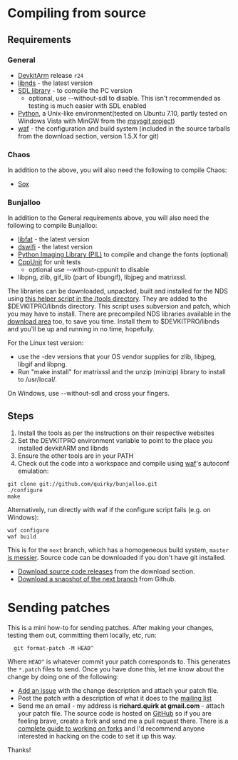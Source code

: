 

# Compiling from source #
## Requirements ##
### General ###
  * [DevkitArm](http://sourceforge.net/project/showfiles.php?group_id=114505&package_id=124207) release `r24`
  * [libnds](http://sourceforge.net/project/showfiles.php?group_id=114505&package_id=151608) - the latest version
  * [SDL library](http://www.libsdl.org/) - to compile the PC version
    * optional, use --without-sdl to disable. This isn't recommended as testing is much easier with SDL enabled
  * [Python](http://www.python.org/), a Unix-like environment(tested on Ubuntu 7.10, partly tested on Windows Vista with MinGW from the [msysgit project](http://code.google.com/p/msysgit/))
  * [waf](http://waf.googlecode.com) - the configuration and build system (included in the source tarballs from the download section, version 1.5.X for git)
### Chaos ###
In addition to the above, you will also need the following to compile Chaos:
  * [Sox](http://sox.sourceforge.net/)
### Bunjalloo ###
In addition to the General requirements above, you will also need the following to compile Bunjalloo:
  * [libfat](http://sourceforge.net/project/showfiles.php?group_id=114505&package_id=197264) - the latest version
  * [dswifi](http://sourceforge.net/project/showfiles.php?group_id=114505&package_id=199021) - the latest version
  * [Python Imaging Library (PIL)](http://www.pythonware.com/products/pil/) to compile and change the fonts (optional)
  * [CppUnit](http://cppunit.sourceforge.net/cppunit-wiki) for unit tests
    * optional use --without-cppunit to disable
  * libpng, zlib, gif\_lib (part of libungif), libjpeg and matrixssl.

The libraries can be downloaded, unpacked, built and installed for the NDS using [this helper script in the /tools directory](http://github.com/quirky/bunjalloo/tree/master/tools/download-libs.sh). They are added to the $DEVKITPRO/libnds directory. This script uses subversion and patch, which you may have to install.
There are precompiled NDS libraries available in the [download area](http://code.google.com/p/quirkysoft/downloads/list) too, to
save you time. Install them to $DEVKITPRO/libnds and you'll be up and running in no time, hopefully.

For the Linux test version:
  * use the -dev versions that your OS vendor supplies for zlib, libjpeg, libgif and libpng.
  * Run "make install" for matrixssl and the unzip (minizip) library to install to /usr/local/.

On Windows, use --without-sdl and cross your fingers.
## Steps ##
  1. Install the tools as per the instructions on their respective websites
  1. Set the DEVKITPRO environment variable to point to the place you installed devkitARM and libnds
  1. Ensure the other tools are in your PATH
  1. Check out the code into a workspace and compile using [waf](http://waf.googlecode.com)'s autoconf emulation:
```
git clone git://github.com/quirky/bunjalloo.git
./configure
make
```
Alternatively, run directly with waf if the configure script fails (e.g. on Windows):
```
waf configure
waf build
```
This is for the `next` branch, which has a homogeneous build system, `master` [is messier](http://code.google.com/p/quirkysoft/source/browse/wiki/Compiling.wiki?r=874#42). Source code can be downloaded if you don't have git installed.
  * [Download source code releases](http://code.google.com/p/quirkysoft/downloads/list?can=2&q=label%3Asource) from the download section.
  * [Download a snapshot of the next branch](http://github.com/quirky/bunjalloo/tarball/next) from Github.

# Sending patches #
This is a mini how-to for sending patches. After making your changes, testing them out, committing them locally, etc, run:
```
  git format-patch -M HEAD^
```
Where `HEAD^` is whatever commit your patch corresponds to. This generates the `*.patch` files to send.
Once you have done this, let me know about the change by doing one of the following:
  * [Add an issue](http://code.google.com/p/quirkysoft/issues/entry) with the change description and attach your patch file.
  * Post the patch with a description of what it does to the [mailing list](http://groups.google.com/group/bunjalloo-discussion)
  * Send me an email - my address is **richard.quirk at gmail.com** - attach your patch file.
The source code is hosted on [GitHub](http://github.com/quirky/bunjalloo/tree/master) so if you are feeling brave, create a fork and send me a pull request there. There is a [complete guide to working on forks](http://github.com/guides/fork-a-project-and-submit-your-modifications) and I'd recommend anyone interested in hacking on the code to set it up this way.

Thanks!